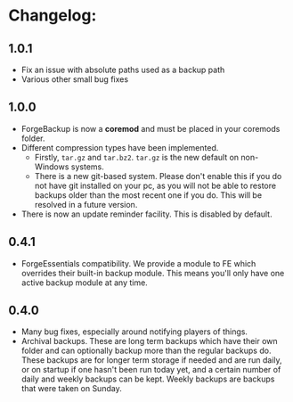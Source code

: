 # Changelog: #

## 1.0.1 ##

* Fix an issue with absolute paths used as a backup path
* Various other small bug fixes

## 1.0.0 ##

* ForgeBackup is now a **coremod** and must be placed in your coremods folder.
* Different compression types have been implemented.
  * Firstly, `tar.gz` and `tar.bz2`. `tar.gz` is the new default on non-Windows systems.
  * There is a new git-based system. Please don't enable this if you do not have git installed on your pc, as you will not be able to restore backups older than the most recent one if you do. This will be resolved in a future version.
* There is now an update reminder facility. This is disabled by default.

## 0.4.1 ##

* ForgeEssentials compatibility. We provide a module to FE which overrides their built-in backup module. This means you'll only have one active backup module at any time.

## 0.4.0 ##

* Many bug fixes, especially around notifying players of things.
* Archival backups. These are long term backups which have their own folder and can optionally backup more than the regular backups do. These backups are for longer term storage if needed and are run daily, or on startup if one hasn't been run today yet, and a certain number of daily and weekly backups can be kept. Weekly backups are backups that were taken on Sunday.


<!--
vim: filetype=markdown
-->

